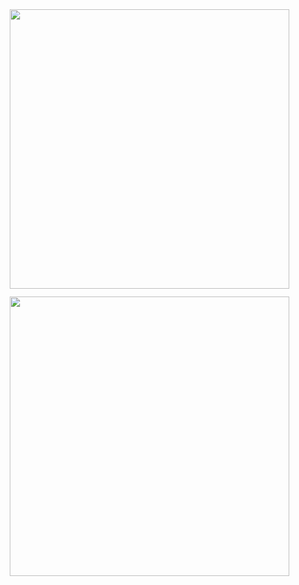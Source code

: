<div align="center"><img src="https://xyz.crd.co/assets/images/gallery16/28f5033c.png?v=c2c0b802"    width="500"/>
<p align="center">
<img src="https://files.catbox.moe/89qkum.png"    width="500"/>
</p>
